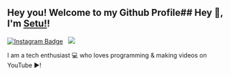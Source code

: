 ## Hey you! Welcome to my Github Profile## Hey 👋, I'm [Setu!](https://github.com/SetuCoder/)!

[![Instagram Badge](https://img.shields.io/badge/-Instagram-e4405f?style=flat-square&logo=Instagram&logoColor=white)](https://instagram.com/setusteknow/) 
&nbsp; ![](https://komarev.com/ghpvc/?username=SetuCoder&color=green)

I am a tech enthusiast 💻 who loves programming & making videos on YouTube ▶!
